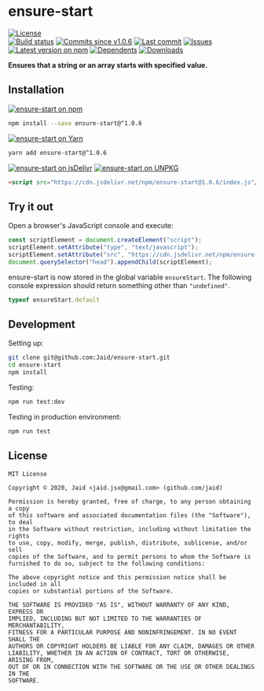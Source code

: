 # ensure-start


<a href="https://raw.githubusercontent.com/Jaid/ensure-start/master/license.txt"><img src="https://img.shields.io/github/license/Jaid/ensure-start?style=flat-square" alt="License"/></a>  
<a href="https://actions-badge.atrox.dev/Jaid/ensure-start/goto"><img src="https://img.shields.io/endpoint.svg?style=flat-square&url=https%3A%2F%2Factions-badge.atrox.dev%2FJaid%2Fensure-start%2Fbadge" alt="Build status"/></a> <a href="https://github.com/Jaid/ensure-start/commits"><img src="https://img.shields.io/github/commits-since/Jaid/ensure-start/v1.0.6?style=flat-square&logo=github" alt="Commits since v1.0.6"/></a> <a href="https://github.com/Jaid/ensure-start/commits"><img src="https://img.shields.io/github/last-commit/Jaid/ensure-start?style=flat-square&logo=github" alt="Last commit"/></a> <a href="https://github.com/Jaid/ensure-start/issues"><img src="https://img.shields.io/github/issues/Jaid/ensure-start?style=flat-square&logo=github" alt="Issues"/></a>  
<a href="https://npmjs.com/package/ensure-start"><img src="https://img.shields.io/npm/v/ensure-start?style=flat-square&logo=npm&label=latest%20version" alt="Latest version on npm"/></a> <a href="https://github.com/Jaid/ensure-start/network/dependents"><img src="https://img.shields.io/librariesio/dependents/npm/ensure-start?style=flat-square&logo=npm" alt="Dependents"/></a> <a href="https://npmjs.com/package/ensure-start"><img src="https://img.shields.io/npm/dm/ensure-start?style=flat-square&logo=npm" alt="Downloads"/></a>

**Ensures that a string or an array starts with specified value.**















## Installation
<a href="https://npmjs.com/package/ensure-start"><img src="https://img.shields.io/badge/npm-ensure--start-C23039?style=flat-square&logo=npm" alt="ensure-start on npm"/></a>
```bash
npm install --save ensure-start@^1.0.6
```
<a href="https://yarnpkg.com/package/ensure-start"><img src="https://img.shields.io/badge/Yarn-ensure--start-2F8CB7?style=flat-square&logo=yarn&logoColor=white" alt="ensure-start on Yarn"/></a>
```bash
yarn add ensure-start@^1.0.6
```
<a href="https://jsdelivr.com/package/npm/ensure-start/"><img src="https://img.shields.io/badge/jsDelivr-ensure--start-orange?style=flat-square&logo=html5&logoColor=white" alt="ensure-start on jsDelivr"/></a> <a href="https://unpkg.com/browse/ensure-start/"><img src="https://img.shields.io/badge/UNPKG-ensure--start-orange?style=flat-square&logo=html5&logoColor=white" alt="ensure-start on UNPKG"/></a>
```html
<script src="https://cdn.jsdelivr.net/npm/ensure-start@1.0.6/index.js"/>
```


## Try it out



Open a browser's JavaScript console and execute:

```javascript
const scriptElement = document.createElement("script");
scriptElement.setAttribute("type", "text/javascript");
scriptElement.setAttribute("src", "https://cdn.jsdelivr.net/npm/ensure-start@1.0.6/index.js");
document.querySelector("head").appendChild(scriptElement);
```

ensure-start is now stored in the global variable `ensureStart`. The following console expression should return something other than `"undefined"`.

```javascript
typeof ensureStart.default
```






## Development



Setting up:
```bash
git clone git@github.com:Jaid/ensure-start.git
cd ensure-start
npm install
```
Testing:
```bash
npm run test:dev
```
Testing in production environment:
```bash
npm run test
```


## License
```text
MIT License

Copyright © 2020, Jaid <jaid.jsx@gmail.com> (github.com/jaid)

Permission is hereby granted, free of charge, to any person obtaining a copy
of this software and associated documentation files (the "Software"), to deal
in the Software without restriction, including without limitation the rights
to use, copy, modify, merge, publish, distribute, sublicense, and/or sell
copies of the Software, and to permit persons to whom the Software is
furnished to do so, subject to the following conditions:

The above copyright notice and this permission notice shall be included in all
copies or substantial portions of the Software.

THE SOFTWARE IS PROVIDED "AS IS", WITHOUT WARRANTY OF ANY KIND, EXPRESS OR
IMPLIED, INCLUDING BUT NOT LIMITED TO THE WARRANTIES OF MERCHANTABILITY,
FITNESS FOR A PARTICULAR PURPOSE AND NONINFRINGEMENT. IN NO EVENT SHALL THE
AUTHORS OR COPYRIGHT HOLDERS BE LIABLE FOR ANY CLAIM, DAMAGES OR OTHER
LIABILITY, WHETHER IN AN ACTION OF CONTRACT, TORT OR OTHERWISE, ARISING FROM,
OUT OF OR IN CONNECTION WITH THE SOFTWARE OR THE USE OR OTHER DEALINGS IN THE
SOFTWARE.
```
